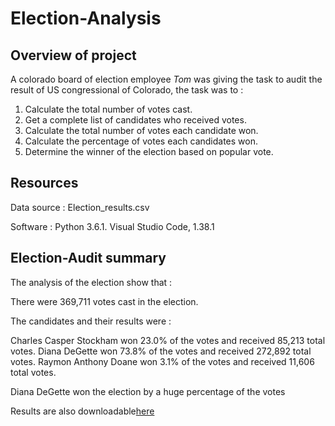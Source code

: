 # Election-Analysis


## Overview of project

A colorado board of election employee *Tom* was giving the task to audit the result of US congressional of Colorado, the task was to :
 1. Calculate the total number of votes cast.
 2. Get a complete list of candidates who received votes.
 3. Calculate the total number of votes each candidate won.
 4. Calculate the percentage of votes each candidates won.
 5. Determine the winner of the election based on popular vote.
 
 ## Resources
 
  Data source : Election_results.csv
  
  Software : Python 3.6.1. Visual Studio Code, 1.38.1


## Election-Audit summary
 
 The analysis of the election show that :
 
 There were 369,711 votes cast in the election.
 
 The candidates and their results were :
 
 Charles Casper Stockham won 23.0% of the votes and received  85,213 total votes.
 Diana DeGette won  73.8% of the votes and received 272,892 total votes.
 Raymon Anthony Doane won 3.1% of the votes and received 11,606 total votes.
 
 Diana DeGette won the election by a huge percentage of the votes 
 




Results are also downloadable[here](/analysis/election_analysis.txt)






